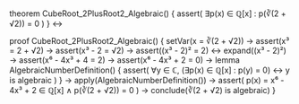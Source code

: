 theorem CubeRoot_2PlusRoot2_Algebraic() {
  assert(
    ∃p(x) ∈ ℚ[x] : p(∛(2 + √2)) = 0
  )
} ↔

proof CubeRoot_2PlusRoot2_Algebraic() {
  setVar(x = ∛(2 + √2)) →
  assert(x³ = 2 + √2) →
  assert(x³ - 2 = √2) →
  assert((x³ - 2)² = 2) ↔
  expand((x³ - 2)²) →
  assert(x⁶ - 4x³ + 4 = 2) →
  assert(x⁶ - 4x³ + 2 = 0) →
  lemma AlgebraicNumberDefinition() {
    assert(
      ∀y ∈ ℂ, (∃p(x) ∈ ℚ[x] : p(y) = 0) ↔ y is algebraic
    )
  } →
  apply(AlgebraicNumberDefinition()) →
  assert(
    p(x) = x⁶ - 4x³ + 2 ∈ ℚ[x] ∧ p(∛(2 + √2)) = 0
  ) →
  conclude(∛(2 + √2) is algebraic)
}
